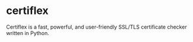 # certiflex
Certiflex is a fast, powerful, and user-friendly SSL/TLS certificate checker written in Python.
